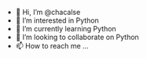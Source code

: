 - 👋 Hi, I’m @chacalse
- 👀 I’m interested in Python
- 🌱 I’m currently learning Python
- 💞️ I’m looking to collaborate on Python
- 📫 How to reach me ...

<!---
chacalse/chacalse is a ✨ special ✨ repository because its `README.md` (this file) appears on your GitHub profile.
You can click the Preview link to take a look at your changes.
--->
